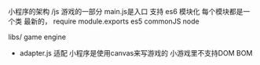 小程序的架构
/js
游戏的一部分 main.js是入口
支持 es6 模块化 
每个模块都是一个类 最新的，
require module.exports es5 commonJS node

libs/ game engine
- adapter.js 适配
    小程序是使用canvas来写游戏的 
    小游戏里不支持DOM BOM 